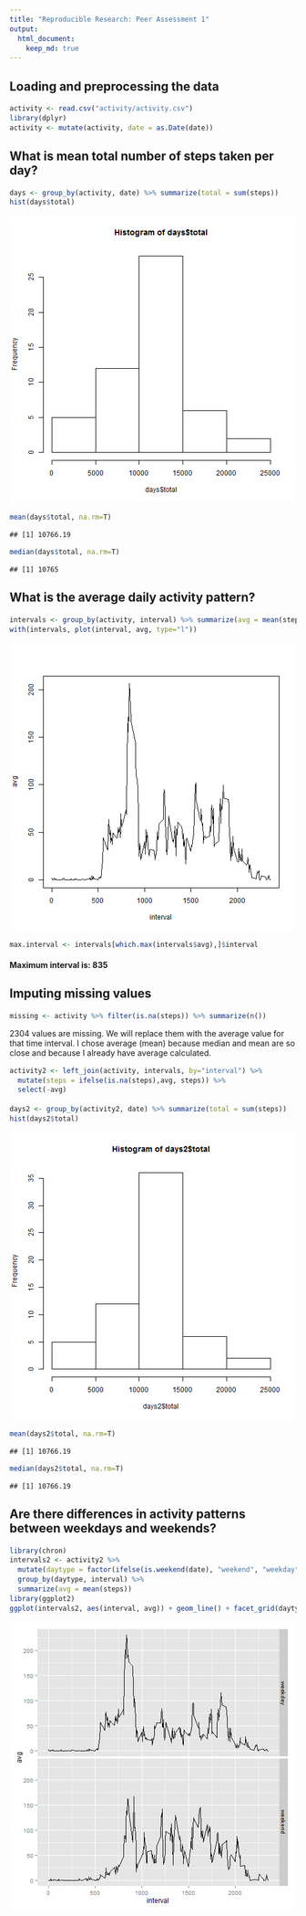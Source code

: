 ```yaml
---
title: "Reproducible Research: Peer Assessment 1"
output: 
  html_document:
    keep_md: true
---
```



## Loading and preprocessing the data

```r
activity <- read.csv("activity/activity.csv")
library(dplyr)
activity <- mutate(activity, date = as.Date(date))
```

## What is mean total number of steps taken per day?

```r
days <- group_by(activity, date) %>% summarize(total = sum(steps))
hist(days$total)
```

![plot of chunk unnamed-chunk-2](figure/unnamed-chunk-2-1.png) 

```r
mean(days$total, na.rm=T)
```

```
## [1] 10766.19
```

```r
median(days$total, na.rm=T)
```

```
## [1] 10765
```

## What is the average daily activity pattern?

```r
intervals <- group_by(activity, interval) %>% summarize(avg = mean(steps, na.rm=T))
with(intervals, plot(interval, avg, type="l"))
```

![plot of chunk unnamed-chunk-3](figure/unnamed-chunk-3-1.png) 

```r
max.interval <- intervals[which.max(intervals$avg),]$interval
```

#### Maximum interval is: 835

## Imputing missing values

```r
missing <- activity %>% filter(is.na(steps)) %>% summarize(n())
```
2304 values are missing.  We will replace them with the average value for that time interval.  I chose average (mean) because median and mean are so close and because I already have average calculated.

```r
activity2 <- left_join(activity, intervals, by="interval") %>% 
  mutate(steps = ifelse(is.na(steps),avg, steps)) %>%
  select(-avg)
  
days2 <- group_by(activity2, date) %>% summarize(total = sum(steps))
hist(days2$total)
```

![plot of chunk unnamed-chunk-5](figure/unnamed-chunk-5-1.png) 

```r
mean(days2$total, na.rm=T)
```

```
## [1] 10766.19
```

```r
median(days2$total, na.rm=T)
```

```
## [1] 10766.19
```


## Are there differences in activity patterns between weekdays and weekends?

```r
library(chron)
intervals2 <- activity2 %>% 
  mutate(daytype = factor(ifelse(is.weekend(date), "weekend", "weekday"))) %>%
  group_by(daytype, interval) %>%
  summarize(avg = mean(steps))
library(ggplot2)
ggplot(intervals2, aes(interval, avg)) + geom_line() + facet_grid(daytype ~ .)
```

![plot of chunk unnamed-chunk-6](figure/unnamed-chunk-6-1.png) 
